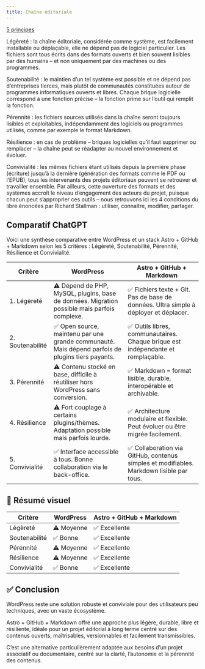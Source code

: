 ```yaml
---
title: Chaîne éditoriale
---
```


[5 principes](https://ecologies-du-numerique.fr/2021/08/24/repenser-les-chaines-editoriales-soutenabilite-et-emancipation/)

Légèreté : la chaîne éditoriale, considérée comme système, est facilement installable ou déplaçable, elle ne dépend pas de logiciel particulier. Les fichiers sont tous écrits dans des formats ouverts et bien souvent lisibles par des humains – et non uniquement par des machines ou des programmes. 

Soutenabilité : le maintien d’un tel système est possible et ne dépend pas d’entreprises tierces, mais plutôt de communautés constituées autour de programmes informatiques ouverts et libres. Chaque brique logicielle correspond à une fonction précise – la fonction prime sur l’outil qui remplit la fonction. 

Pérennité : les fichiers sources utilisés dans la chaîne seront toujours lisibles et exploitables, indépendamment des logiciels ou programmes utilisés, comme par exemple le format Markdown. 

Résilience : en cas de problème – briques logicielles qu’il faut supprimer ou remplacer – la chaîne peut se réadapter au nouvel environnement et évoluer.

Convivialité : les mêmes fichiers étant utilisés depuis la première phase (écriture) jusqu’à la dernière (génération des formats comme le PDF ou l’EPUB), tous les intervenants des projets éditoriaux peuvent se retrouver et travailler ensemble. Par ailleurs, cette ouverture des formats et des systèmes accroît le niveau d’engagement des acteurs du projet, puisque chacun peut s’approprier ces outils – nous retrouvons ici les 4 conditions du libre énoncées par Richard Stallman : utiliser, connaître, modifier, partager.

## Comparatif ChatGPT

Voici une synthèse comparative entre WordPress et un stack Astro + GitHub + Markdown selon les 5 critères : Légèreté, Soutenabilité, Pérennité, Résilience et Convivialité.

| Critère        | WordPress                                                                 | Astro + GitHub + Markdown                                           |
|----------------|---------------------------------------------------------------------------|----------------------------------------------------------------------|
| 1. Légèreté     | ⚠️ Dépend de PHP, MySQL, plugins, base de données. Migration possible mais parfois complexe. | ✅ Fichiers texte + Git. Pas de base de données. Ultra simple à déployer et déplacer. |
| 2. Soutenabilité | ✅ Open source, maintenu par une grande communauté. Mais dépend parfois de plugins tiers payants. | ✅ Outils libres, communautaires. Chaque brique est indépendante et remplaçable.        |
| 3. Pérennité    | ⚠️ Contenu stocké en base, difficile à réutiliser hors WordPress sans conversion. | ✅ Markdown = format lisible, durable, interopérable et archivable. |
| 4. Résilience   | ⚠️ Fort couplage à certains plugins/thèmes. Adaptation possible mais parfois lourde. | ✅ Architecture modulaire et flexible. Peut évoluer ou être migrée facilement.          |
| 5. Convivialité | ✅ Interface accessible à tous. Bonne collaboration via le back-office. | ✅ Collaboration via GitHub, contenus simples et modifiables. Markdown lisible par tous. |

## 🔎 Résumé visuel

| Critère        | WordPress   | Astro + GitHub + Markdown |
|----------------|-------------|----------------------------|
| Légèreté        | ⚠️ Moyenne  | ✅ Excellente               |
| Soutenabilité   | ✅ Bonne     | ✅ Excellente               |
| Pérennité       | ⚠️ Moyenne  | ✅ Excellente               |
| Résilience      | ⚠️ Moyenne  | ✅ Excellente               |
| Convivialité    | ✅ Bonne     | ✅ Excellente               |

## ✅ Conclusion

WordPress reste une solution robuste et conviviale pour des utilisateurs peu techniques, avec un vaste écosystème.

Astro + GitHub + Markdown offre une approche plus légère, durable, libre et résiliente, idéale pour un projet éditorial à long terme centré sur des contenus ouverts, maîtrisables, versionnables et facilement transmissibles.

C’est une alternative particulièrement adaptée aux besoins d’un projet associatif ou documentaire, centré sur la clarté, l’autonomie et la pérennité des contenus.
